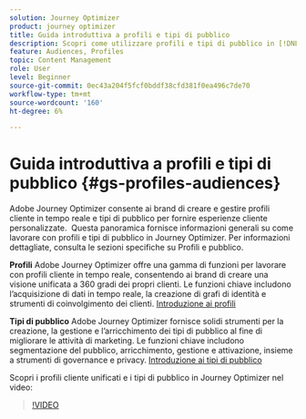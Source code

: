 ```yaml
---
solution: Journey Optimizer
product: journey optimizer
title: Guida introduttiva a profili e tipi di pubblico
description: Scopri come utilizzare profili e tipi di pubblico in [!DNL Journey Optimizer].
feature: Audiences, Profiles
topic: Content Management
role: User
level: Beginner
source-git-commit: 0ec43a204f5fcf0bddf38cfd381f0ea496c7de70
workflow-type: tm+mt
source-wordcount: '160'
ht-degree: 6%

---
```



# Guida introduttiva a profili e tipi di pubblico {#gs-profiles-audiences}

Adobe Journey Optimizer consente ai brand di creare e gestire profili cliente in tempo reale e tipi di pubblico per fornire esperienze cliente personalizzate. &#x200B; Questa panoramica fornisce informazioni generali su come lavorare con profili e tipi di pubblico in Journey Optimizer. Per informazioni dettagliate, consulta le sezioni specifiche su Profili e pubblico.

**Profili**
Adobe Journey Optimizer offre una gamma di funzioni per lavorare con profili cliente in tempo reale, consentendo ai brand di creare una visione unificata a 360 gradi dei propri clienti. &#x200B; Le funzioni chiave includono l’acquisizione di dati in tempo reale, la creazione di grafi di identità e strumenti di coinvolgimento dei clienti. [Introduzione ai profili](get-started-profiles.md)

**Tipi di pubblico**
Adobe Journey Optimizer fornisce solidi strumenti per la creazione, la gestione e l’arricchimento dei tipi di pubblico al fine di migliorare le attività di marketing. &#x200B;Le funzioni chiave includono segmentazione del pubblico, arricchimento, gestione e attivazione, insieme a strumenti di governance e privacy. [Introduzione ai tipi di pubblico](about-audiences.md)

Scopri i profili cliente unificati e i tipi di pubblico in Journey Optimizer nel video:

>[!VIDEO](https://video.tv.adobe.com/v/3432671?quality=12)
